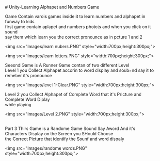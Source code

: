 <html><head><meta http-equiv="Content-Type" content="text/html;charset=UTF-8"/><title># Unity-Learning Alphapet and Numbers Game</title></head><body><p dir="ltr"># Unity-Learning Alphapet and Numbers Game</p>
<p dir="ltr">Game Contain varois games inside it to learn numbers and alphapet in funway to kids <br>
first game contain aplapet and numbers photots and when you click on it sound <br>
say them which learn you the correct pronounce as in pcture 1 and 2</p>
<p dir="ltr">&lt;img src="Images/learn nubers.PNG" style="width:700px;height:300px;"&gt;<br></p>
<p dir="ltr">&lt;img src="Images/learn letters.PNG" style="width:700px;height:300px;"&gt;<br></p>
<p dir="ltr">Seeond Game is A Runner Game contan of two different Level <br>
Level 1 you Collect Alphapet accorin to word display and soub=nd say it to <br>
remeber it's pronounce<br></p>
<p dir="ltr">&lt;img src="Images/level 1-Clear.PNG" style="width:700px;height:300px;"&gt;<br></p>
<p dir="ltr">Level 2 you Collect Alphapet of Complete Word that it's Pricture and Complete Word Diplay <br>
while playing</p>
<p dir="ltr">&lt;img src="Images/Level 2.PNG" style="width:700px;height:300px;"&gt;<br><br></p>
<p dir="ltr">Part 3 Thirs Game is a Randome Game Sound Say Aword And it's Characters Display on the Screen you SHould Choose<br>
the Correct Picture that identify the Sounf and word dispaly</p>
<p dir="ltr">&lt;img src="Images/randome words.PNG" style="width:700px;height:300px;"&gt;<br>
</p>
</body></html>